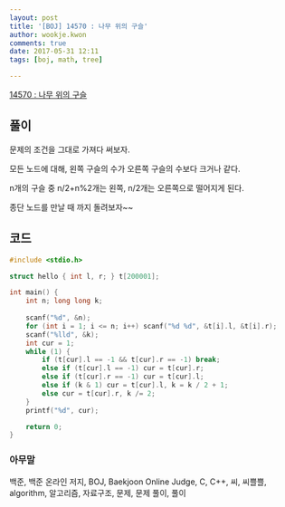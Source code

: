```yaml
---
layout: post
title: '[BOJ] 14570 : 나무 위의 구슬'
author: wookje.kwon
comments: true
date: 2017-05-31 12:11
tags: [boj, math, tree]

---
```


[14570 : 나무 위의 구슬](https://www.acmicpc.net/problem/14570)

## 풀이

문제의 조건을 그대로 가져다 써보자.

모든 노드에 대해, 왼쪽 구슬의 수가 오른쪽 구슬의 수보다 크거나 같다.

n개의 구슬 중 n/2+n%2개는 왼쪽, n/2개는 오른쪽으로 떨어지게 된다.

종단 노드를 만날 때 까지 돌려보자~~

## 코드

```cpp
#include <stdio.h>

struct hello { int l, r; } t[200001];

int main() {
	int n; long long k;
	
	scanf("%d", &n);
	for (int i = 1; i <= n; i++) scanf("%d %d", &t[i].l, &t[i].r);
	scanf("%lld", &k);
	int cur = 1;
	while (1) {
		if (t[cur].l == -1 && t[cur].r == -1) break;
		else if (t[cur].l == -1) cur = t[cur].r;
		else if (t[cur].r == -1) cur = t[cur].l;
		else if (k & 1) cur = t[cur].l, k = k / 2 + 1;
		else cur = t[cur].r, k /= 2;
	}
	printf("%d", cur);

	return 0;
}

```

### 아무말  
백준, 백준 온라인 저지, BOJ, Baekjoon Online Judge, C, C++, 씨, 씨쁠쁠, algorithm, 알고리즘, 자료구조, 문제, 문제 풀이, 풀이